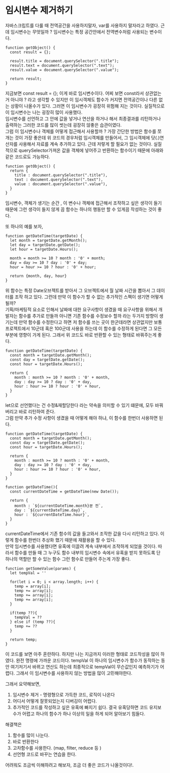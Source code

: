 # 임시변수 제거하기

자바스크립트를 다룰 때 전역공간을 사용하지말자, var를 사용하지 말자라고 하였다.
근데 임시변수는 무엇일까 ? 임시변수는 특정 공간안에서 전역변수처럼 사용되는 변수이다.

```
function getObject() {
  const result = {};

  result.title = document.querySelector(".title");
  result.text = document.querySelector(".text");
  result.value = document.querySelector(".value");

  return result;
}
```

지금보면 const result = {}; 이게 바로 임시변수이다. 어찌 보면 const라서 상관없는거 아니야 ? 라고 생각할 수 있지만 이 임시객체도 함수가 커지면 전역공간이나 다른 없는 상황이 나올수가 있다. 그러면 이 임시변수가 굉장히 위험해 지는 것이다. 실질적으로 이 임시변수는 나는 굉장히 많이 사용했다.  
임시변수를 선언하고 그 안에 값을 넣거나 연산을 하거나 해서 최종결과를 리턴하거나 출력하는 그러한 코드를 많이 썻는데 굉장히 않좋은 습관이였다.  
그럼 이 임시변수나 객체를 어떻게 접근해서 사용할까 ? 가장 간단한 방법은 함수를 쪼개는 것이 가장 좋은데 위 코드의 경우처럼 임시객체를 만들어서, 그 임시객체에 닷(.)연산자를 사용해서 자료를 계속 추가하고 있다. 근데 저렇게 할 필요가 없는 것이다. 실질적으로 querySelector가져온 값을 객체에 넣어주고 반환하는 함수이기 때문에 아래와 같은 코드로도 가능하다.

```
function getObject() {
  return {
    title : document.querySelector(".title"),
    text : document.querySelector(".text"),
    value : document.querySelector(".value"),
  }
}
```

임시변수, 객체가 생기는 순간 , 이 변수나 객체에 접근해서 조작하고 싶은 생각이 들기 때문에 그런 생각이 들지 않게 끔 함수는 하나의 행동만 할 수 있게끔 작성하는 것이 좋다.

또 하나의 예를 보자,

```
function getDateTime(targetDate) {
  let month = targetDate.getMonth();
  let day = targetDate.getDate();
  let hour = targetDate.Hours();

  month = month >= 10 ? month : '0' + month;
  day = day >= 10 ? day : '0' + day;
  hour = hour >= 10 ? hour : '0' + hour;

  return {month, day, hour}
}
```

위 함수는 특정 Date오브젝트를 받아서 그 오브젝트에서 월 날짜 시간을 뽑아서 그 데이터를 조작 하고 있다.
그런데 만약 이 함수가 할 수 없는 추가적인 스펙이 생기면 어떻게 될까?  
기획/마케팅적 요소로 인해서 날짜에 대한 요구사항이 생겼을 때 요구사항을 위해서 개발자는 함수를 추가로 만들까 아니면 기존 함수를 수정보수 할까 라는 두가지 방향이 생기는데 만약 함수를 수정한다고 하면 저 함수를 쓰는 곳이 한군데라면 상관없지만 보통 프로젝트에서 10군데 혹은 100군데 사용을 하는데 이 함수를 수정하게 된다면 그 모든 부분에 영향이 가게 된다. 그래서 위 코드도 바로 반환할 수 있는 형태로 바꿔주는게 좋다.

```
function getDateTime(targetDate) {
  const month = targetDate.getMonth();
  const day = targetDate.getDate();
  const hour = targetDate.Hours();

  return {
    month : month >= 10 ? month : '0' + month,
    day : day >= 10 ? day : '0' + day,
    hour : hour >= 10 ? hour : '0' + hour,
  }
}
```

let으로 선언했다는 건 수정&재할당한다 라는 약속을 의미할 수 있기 떄문에, 모두 바꿔 버리고 바로 리턴하여 준다.  
그럼 만약 추가 수정 사항이 생겼을 때 어떻게 해야 하냐, 이 함수를 한번더 사용하면 된다.

```
function getDateTime(targetDate) {
  const month = targetDate.getMonth();
  const day = targetDate.getDate();
  const hour = targetDate.Hours();

  return {
    month : month >= 10 ? month : '0' + month,
    day : day >= 10 ? day : '0' + day,
    hour : hour >= 10 ? hour : '0' + hour,
  }
}

function getDateTime(){
  const currentDateTime = getDateTime(new Date());

  return {
    month : `${currentDateTime.month}분 전`,
    day : `${currentDateTime.day}`,
    hour : `${currentDateTime.hour}`,
  }
}
```

currentDateTime에서 기존 함수의 값을 들고와서 조작한 값을 다시 리턴하고 있다. 이렇게 함수를 한번더 추상화 했기 때문에 재활용을 할 수 있다.  
만약 임시변수를 사용했다면 유혹에 이끌려 계속 내부에서 조작하게 되었을 것이다. 따라서 함수를 만들 때 그 누구도 함수 내부의 임시변수 속에서 유혹을 받지 못하도록 단 하나의 역할만 할 수 있는 함수 그런 함수로 만들어 주는게 가장 좋다.

```
function getSomeValue(params) {
  let tempVal = ''

  for(let i = 0; i < array.length; i++) {
    temp = array[i];
    temp += array[i];
    temp += array[i];
    temp += array[i];
  }

  if(temp ??){
    tempVal = ??
  } else if (temp ??){
    temp += ??
  }

  return temp;
}
```

이 코드를 보면 아주 혼란하다. 하지만 나는 지금까지 이러한 형태로 코드작성을 많이 하였다. 완전 명령에 가까운 코드이다. tempVal 이 하나의 임시변수가 함수가 동작하는 동안 여기저기서 바뀌고 연산도 하는데 최종적으로 tempVal이 무슨값인지 예측하기가 어렵다. 그래서 이 임시변수를 사용하지 않는 방법을 많이 고민해야한다.

그래서 요약해보면,

1. 임시변수 제거 - 명령형으로 가득한 코드, 로직이 나온다
2. 어디서 어떻게 잘못되었는지 디버깅이 어렵다.
3. 추가적인 코드를 작성하고 싶은 유혹에 빠지기 쉽다. 결국 유혹당하면 코드 유지보수가 어렵고 하나의 함수가 하나 이상의 일을 하게 되어 알아보기 힘들다.

해결책은

1. 함수를 많이 나눈다.
2. 바로 반환한다
3. 고차함수를 사용한다. (map, filter, reduce 등 )
4. 선언형 코드로 바꾸는 연습을 한다.

어려워도 조금씩 이해하려고 해보자, 조금 더 좋은 코드가 나올것이다!.
